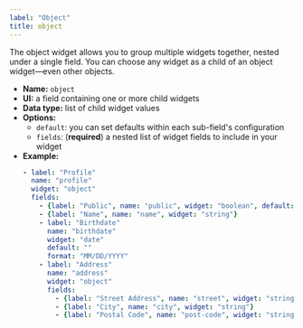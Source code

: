 ```yaml
---
label: "Object"
title: object
---
```


The object widget allows you to group multiple widgets together, nested under a single field. You can choose any widget as a child of an object widget—even other objects.

- **Name:** `object`
- **UI:** a field containing one or more child widgets
- **Data type:** list of child widget values
- **Options:**
  - `default`: you can set defaults within each sub-field's configuration
  - `fields`: (**required**) a nested list of widget fields to include in your widget
- **Example:**
    ```yaml
    - label: "Profile"
      name: "profile"
      widget: "object"
      fields:
        - {label: "Public", name: "public", widget: "boolean", default: true}
        - {label: "Name", name: "name", widget: "string"}
        - label: "Birthdate"
          name: "birthdate"
          widget: "date"
          default: ""
          format: "MM/DD/YYYY"
        - label: "Address"
          name: "address"
          widget: "object"
          fields: 
            - {label: "Street Address", name: "street", widget: "string"}
            - {label: "City", name: "city", widget: "string"}
            - {label: "Postal Code", name: "post-code", widget: "string"}
    ```
